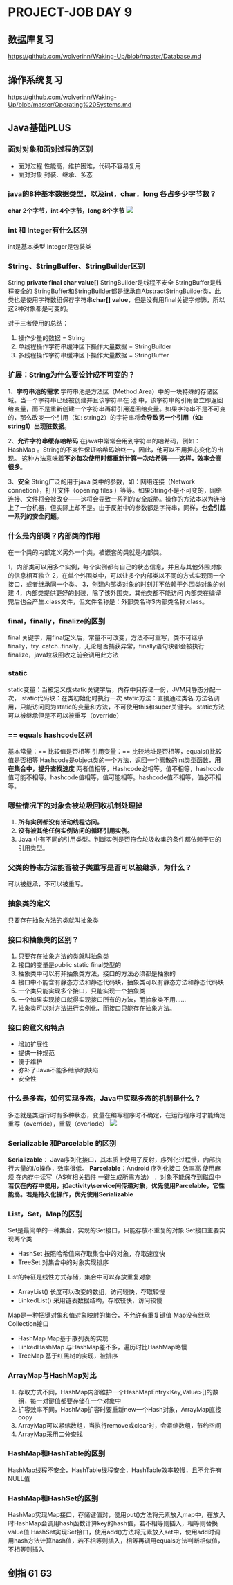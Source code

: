 # PROJECT-JOB DAY 9
## 数据库复习
https://github.com/wolverinn/Waking-Up/blob/master/Database.md
## 操作系统复习
https://github.com/wolverinn/Waking-Up/blob/master/Operating%20Systems.md
## Java基础PLUS
### 面对对象和面对过程的区别
* 面对过程
性能高，维护困难，代码不容易复用
* 面对对象
封装、继承、多态
### java的8种基本数据类型，以及int，char，long 各占多少字节数？
**char 2个字节，int 4个字节，long 8个字节**
![](https://camo.githubusercontent.com/faddb853104e55149697348516a1dfeee1541c4f37f9f1dc00c6f14c8f369f06/68747470733a2f2f75706c6f61642d696d616765732e6a69616e7368752e696f2f75706c6f61645f696d616765732f34363435312d373662353135616131376363313239322e706e673f696d6167654d6f6772322f6175746f2d6f7269656e742f7374726970253743696d61676556696577322f322f772f31323430)

### int 和 Integer有什么区别
int是基本类型
Integer是包装类
### String、StringBuffer、StringBuilder区别
String **private final char value[]**
StringBuilder是线程不安全
StringBuffer是线程安全的
StringBuffer和StringBuilder都是继承自AbstractStringBuilder类，此类也是使用字符数组保存字符串**char[] value**，但是没有用final关键字修饰，所以这2种对象都是可变的。


对于三者使用的总结：
1. 操作少量的数据 = String
2. 单线程操作字符串缓冲区下操作大量数据 = StringBuilder
3. 多线程操作字符串缓冲区下操作大量数据 = StringBuffer

### 扩展：String为什么要设计成不可变的？
1、**字符串池的需求**
字符串池是方法区（Method Area）中的一块特殊的存储区域。当一个字符串已经被创建并且该字符串在 池 中，该字符串的引用会立即返回给变量，而不是重新创建一个字符串再将引用返回给变量。如果字符串不是不可变的，那么改变一个引用（如: string2）的字符串将**会导致另一个引用（如: string1）出现脏数据**。

2、**允许字符串缓存哈希码**
在java中常常会用到字符串的哈希码，例如： HashMap 。String的不变性保证哈希码始终一，因此，他可以不用担心变化的出现。 这种方法意味着**不必每次使用时都重新计算一次哈希码——这样，效率会高很多**。

3、**安全**
String广泛的用于java 类中的参数，如：网络连接（Network connetion），打开文件（opening files ）等等。如果String不是不可变的，网络连接、文件将会被改变——这将会导致一系列的安全威胁。操作的方法本以为连接上了一台机器，但实际上却不是。由于反射中的参数都是字符串，同样，**也会引起一系列的安全问题**。

### 什么是内部类？内部类的作用
在一个类的内部定义另外一个类，被嵌套的类就是内部类。

1，内部类可以用多个实例，每个实例都有自己的状态信息，并且与其他外围对象的信息相互独立
2，在单个外围类中，可以让多个内部类以不同的方式实现同一个接口，或者继承同一个类。
3，创建内部类对象的时刻并不依赖于外围类对象的创建
4，内部类提供更好的封装，除了该外围类，其他类都不能访问
内部类在编译完后也会产生.class文件，但文件名称是：外部类名称$内部类名称.class。

### final，finally，finalize的区别
final 关键字，用final定义后，常量不可改变，方法不可重写，类不可继承
finally，try..catch..finally，无论是否捕获异常，finally语句块都会被执行
finalize，java垃圾回收之前会调用此方法

### static
static变量：当被定义成static关键字后，内存中只存储一份，JVM只静态分配一次，
static代码块：在类初始化时执行一次
static方法：直接通过类名.方法名调用，只能访问同为static的变量和方法，不可使用this和super关键字。
static方法可以被继承但是不可以被重写（override）

### == equals hashcode区别
基本常量：== 比较值是否相等
引用变量：== 比较地址是否相等，equals()比较值是否相等
Hashcode是object类的一个方法，返回一个离散的int类型函数，**用在集合中，提升查找速度**
两者值相等，Hashcode必相等。值不相等，hashcode值可能不相等。hashcode值相等，值可能相等。hashcode值不相等，值必不相等。

### 哪些情况下的对象会被垃圾回收机制处理掉
1. **所有实例都没有活动线程访问。**
2. **没有被其他任何实例访问的循环引用实例。**
3. Java 中有不同的引用类型。判断实例是否符合垃圾收集的条件都依赖于它的引用类型。

### 父类的静态方法能否被子类重写是否可以被继承，为什么？
可以被继承，不可以被重写。

### 抽象类的定义
只要存在抽象方法的类就叫抽象类

### 接口和抽象类的区别？
1. 只要存在抽象方法的类就叫抽象类
2. 接口的变量是public static final类型的
3. 抽象类中可以有非抽象类方法，接口的方法必须都是抽象的
4. 接口中不能含有静态方法和静态代码块，抽象类可以有静态方法和静态代码块
5. 一个类只能实现多个接口，只能实现一个抽象类
6. 一个如果实现接口就得实现接口所有的方法，而抽象类不用……
7. 抽象类可以对方法进行实例化，而接口只能存在抽象方法。

### 接口的意义和特点
* 增加扩展性
* 提供一种规范
* 便于维护
* 弥补了Java不能多继承的缺陷
* 安全性

### 什么是多态，如何实现多态，Java中实现多态的机制是什么？
多态就是类运行时有多种状态，变量在编写程序时不确定，在运行程序时才能确定
重写（override），重载（overlode）
![](https://camo.githubusercontent.com/7a9fb4ecbe7b2a170b1b7185cfad9de4b44f2f10d8714db3e14db60b13b25c4a/68747470733a2f2f75706c6f61642d696d616765732e6a69616e7368752e696f2f75706c6f61645f696d616765732f34363435312d643934313339626562323337383166332e706e673f696d6167654d6f6772322f6175746f2d6f7269656e742f7374726970253743696d61676556696577322f322f772f31323430)
### Serializable 和Parcelable 的区别
**Serializable**： Java序列化接口，其本质上使用了反射，序列化过程慢，内部执行大量的i/o操作，效率很低。
**Parcelable**：Android 序列化接口 效率高 使用麻烦 在内存中读写（AS有相关插件 一键生成所需方法） ，对象不能保存到磁盘中
**若仅在内存中使用，如activity\service间传递对象，优先使用Parcelable，它性能高。若是持久化操作，优先使用Serializable**

### List，Set，Map的区别
Set是最简单的一种集合，实现的Set接口，只能存放不重复的对象
Set接口主要实现两个类
* HashSet 按照哈希值来存取集合中的对象，存取速度快
* TreeSet 对集合中的对象实现排序

List的特征是线性方式存储，集合中可以存放重复对象
* ArrayList() 长度可以改变的数组，访问较快，存取较慢
* LinkedList() 采用链表数据结构，存取较快，访问较慢

Map是一种把键对象和值对象映射的集合，不允许有重复键值
Map没有继承Collection接口
* HashMap Map基于散列表的实现
* LinkedHashMap 与HashMap差不多，遍历时比HashMap略慢
* TreeMap 基于红黑树的实现，被排序

### ArrayMap与HashMap对比
1. 存取方式不同，HashMap内部维护一个HashMapEntry<Key,Value>[]的数组，每一对键值都要存储在一个对象中
2. 扩容效率不同，HashMap扩容时要重新new一个Hash对象，ArrayMap直接copy
3. ArrayMap可以紧缩数组，当执行remove或clear时，会紧缩数组，节约空间
4. ArrayMap采用二分查找

### HashMap和HashTable的区别
HashMap线程不安全，HashTable线程安全，HashTable效率较慢，且不允许有NULL值
### HashMap和HashSet的区别
HashMap实现Map接口，存储键值对，使用put()方法将元素放入map中，在放入时HashMap会调用hash函数计算key的hash值，若不相等则插入，相等则替换value值
HashSet实现Set接口，使用add()方法将元素放入set中，使用add时调用hash方法计算hash值，若不相等则插入，相等再调用equals方法判断相似值，不相等则插入

## 剑指 61 63
